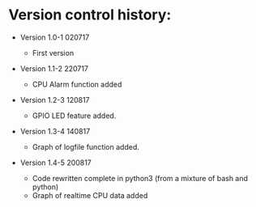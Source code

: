 Version control history:
====================

* Version 1.0-1 020717
	* First version

* Version 1.1-2 220717
	* CPU Alarm function added

* Version 1.2-3 120817
	* GPIO LED feature added.

* Version 1.3-4 140817
	* Graph of logfile function added.
	
* Version 1.4-5 200817
	* Code rewritten complete in python3 (from a mixture of bash and python)
	* Graph of realtime CPU data added
